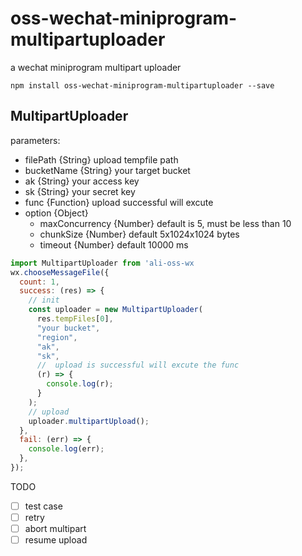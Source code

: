 # oss-wechat-miniprogram-multipartuploader

a wechat miniprogram multipart uploader

```
npm install oss-wechat-miniprogram-multipartuploader --save
```

## MultipartUploader

parameters:

- filePath {String} upload tempfile path
- bucketName {String} your target bucket
- ak {String} your access key
- sk {String} your secret key
- func {Function} upload successful will excute
- option {Object}
  - maxConcurrency {Number} default is 5, must be less than 10
  - chunkSize {Number} default 5x1024x1024 bytes
  - timeout {Number} default 10000 ms

```javascript
import MultipartUploader from 'ali-oss-wx
wx.chooseMessageFile({
  count: 1,
  success: (res) => {
    // init
    const uploader = new MultipartUploader(
      res.tempFiles[0],
      "your bucket",
      "region",
      "ak",
      "sk",
      //  upload is successful will excute the func
      (r) => {
        console.log(r);
      }
    );
    // upload
    uploader.multipartUpload();
  },
  fail: (err) => {
    console.log(err);
  },
});
```

TODO

- [ ] test case
- [ ] retry
- [ ] abort multipart
- [ ] resume upload
